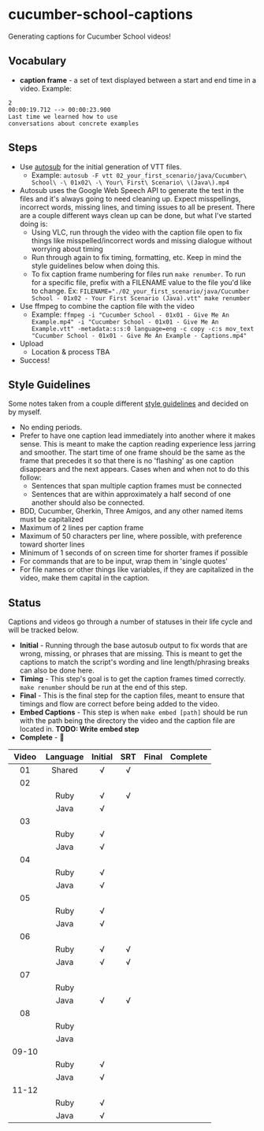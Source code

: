 # cucumber-school-captions

Generating captions for Cucumber School videos!

## Vocabulary

* **caption frame** - a set of text displayed between a start and end time in a video. Example:

```text
2
00:00:19.712 --> 00:00:23.900
Last time we learned how to use
conversations about concrete examples
```

## Steps

* Use [autosub](https://github.com/agermanidis/autosub) for the initial generation of VTT files.
  * Example: `autosub -F vtt 02_your_first_scenario/java/Cucumber\ School\ -\ 01x02\ -\ Your\ First\ Scenario\ \(Java\).mp4`
* Autosub uses the Google Web Speech API to generate the test in the files and it's always going to need cleaning up. Expect misspellings, incorrect words, missing lines, and timing issues to all be present. There are a couple different ways clean up can be done, but what I've started doing is:
  * Using VLC, run through the video with the caption file open to fix things like misspelled/incorrect words and missing dialogue without worrying about timing
  * Run through again to fix timing, formatting, etc. Keep in mind the style guidelines below when doing this.
  * To fix caption frame numbering for files run `make renumber`. To run for a specific file, prefix with a FILENAME value to the file you'd like to change. Ex: `FILENAME="./02_your_first_scenario/java/Cucumber School - 01x02 - Your First Scenario (Java).vtt" make renumber`
* Use ffmpeg to combine the caption file with the video
  * Example: `ffmpeg -i "Cucumber School - 01x01 - Give Me An Example.mp4" -i "Cucumber School - 01x01 - Give Me An Example.vtt" -metadata:s:s:0 language=eng -c copy -c:s mov_text "Cucumber School - 01x01 - Give Me An Example - Captions.mp4"`
* Upload
  * Location & process TBA
* Success!

## Style Guidelines

Some notes taken from a couple different [style guidelines](http://bbc.github.io/subtitle-guidelines/) and decided on by myself.

* No ending periods.
* Prefer to have one caption lead immediately into another where it makes sense. This is meant to make the caption reading experience less jarring and smoother. The start time of one frame should be the same as the frame that precedes it so that there is no 'flashing' as one caption disappears and the next appears. Cases when and when not to do this follow:
  * Sentences that span multiple caption frames must be connected
  * Sentences that are within approximately a half second of one another should also be connected.
* BDD, Cucumber, Gherkin, Three Amigos, and any other named items must be capitalized
* Maximum of 2 lines per caption frame
* Maximum of 50 characters per line, where possible, with preference toward shorter lines
* Minimum of 1 seconds of on screen time for shorter frames if possible
* For commands that are to be input, wrap them in 'single quotes'
* For file names or other things like variables, if they are capitalized in the video, make them capital in the caption.

## Status

Captions and videos go through a number of statuses in their life cycle and will be tracked below.

* **Initial** - Running through the base autosub output to fix words that are wrong, missing, or phrases that are missing. This is meant to get the captions to match the script's wording and line length/phrasing breaks can also be done here.
* **Timing** - This step's goal is to get the caption frames timed correctly. `make renumber` should be run at the end of this step.
* **Final** - This is the final step for the caption files, meant to ensure that timings and flow are correct before being added to the video.
* **Embed Captions** - This step is when `make embed [path]` should be run with the path being the directory the video and the caption file are located in. **TODO: Write embed step**
* **Complete** - 🎉

| Video | Language | Initial | SRT    | Final | Complete |
|:-----:|:--------:|:-------:|:------:|:-----:|----------|
| 01    | Shared   | √       | √      |       |          |
| 02    |          |         |        |       |          |
|       | Ruby     | √       | √      |       |          |
|       | Java     | √       |        |       |          |
| 03    |          |         |        |       |          |
|       | Ruby     | √       |        |       |          |
|       | Java     | √       |        |       |          |
| 04    |          |         |        |       |          |
|       | Ruby     | √       |        |       |          |
|       | Java     | √       |        |       |          |
| 05    |          |         |        |       |          |
|       | Ruby     | √       |        |       |          |
|       | Java     | √       |        |       |          |
| 06    |          |         |        |       |          |
|       | Ruby     | √       | √      |       |          |
|       | Java     | √       | √      |       |          |
| 07    |          |         |        |       |          |
|       | Ruby     |         |        |       |          |
|       | Java     | √       | √      |       |          |
| 08    |          |         |        |       |          |
|       | Ruby     |         |        |       |          |
|       | Java     |         |        |       |          |
| 09-10 |          |         |        |       |          |
|       | Ruby     | √       |        |       |          |
|       | Java     | √       |        |       |          |
| 11-12 |          |         |        |       |          |
|       | Ruby     | √       |        |       |          |
|       | Java     | √       |        |       |          |
